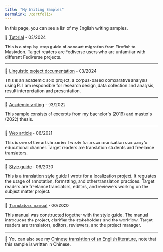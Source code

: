 ```yaml
---
title: "My Writing Samples"
permalink: /portfolio/
---
```


In this page, you can see a list of my English writing samples.

🔖 [Tutorial](/files/tutorial/How-to-move-from-Firefish-to-Mastodon.md) - 03/2024

This is a step-by-step guide of account migration from Firefish to Mastodon. Target readers are Fediverse users who are unfamiliar with different Fediverse projects.  

---
🔖 [Linguistic project documentation](/files/linguistic-project/corpus-analysis.md) - 03/2024

This is an academic solo project, a corpus-based comparative analysis using R. I am responsible for research design, data collection and analysis, result interpretation and presentation.  

---
🔖 [Academic writing](/files/academic-writing.md) - 03/2022

This sample consists of excerpts from my bachelor's (2019) and master's (2022) thesis.

---
🔖 [Web article](/files/web-article/translating-humor.md) - 06/2021

This is one of the article series I wrote for a communication company's educational channel. Target readers are translation students and freelance translators. 

---
🔖 [Style guide](/files/style-guide/translation-style-guide.md) - 06/2020

This is a translation style guide I wrote for a localization project. It regulates the usage of annotation, formatting, and other translation practices. Target readers are freelance translators, editors, and reviewers working on the subject matter project. 

---
🔖 [Translators manual](/files/style-guide/translators-manual.md) - 06/2020

This manual was constructed together with the style guide. The manual introduces the project, clarifies the stakeholders and the workflow. Target readers are translators, editors, reviewers, and the project manager. 

---
🔖 You can also see my [Chinese translation of an English literature](/files/The-Daughter-of-Time.md), note that this sample is written in Chinese.